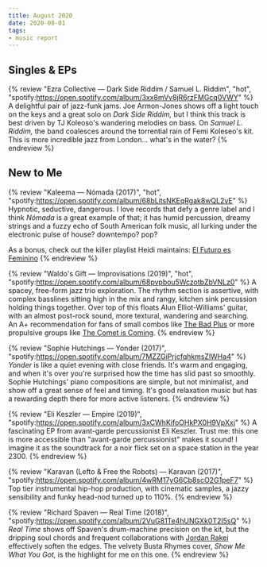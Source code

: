 ```yaml
---
title: August 2020
date: 2020-08-01
tags:
- music report
---
```



## Singles & EPs

{% review "Ezra Collective — Dark Side Riddim / Samuel L. Riddim", "hot",
  "spotify:https://open.spotify.com/album/3xx8mVv8jR6rzFMGcq0VWY"
%}
  A delightful pair of jazz-funk jams. Joe Armon-Jones shows off a light touch on the keys and a great solo on _Dark Side Riddim,_ but I think this track is best driven by TJ Koleoso's wandering melodies on bass. On _Samuel L. Riddim,_ the band coalesces around the torrential rain of Femi Koleseo's kit. This is more incredible jazz from London... what's in the water?
{% endreview %}


## New to Me

{% review "Kaleema — Nómada (2017)", "hot",
  "spotify:https://open.spotify.com/album/68bLitsNKEqRgak8wQL2vE"
%}
  Hypnotic, seductive, dangerous. I love records that defy a genre label and I think _Nómada_ is a great example of that; it has humid percussion, dreamy strings and a fuzzy echo of South American folk music, all lurking under the electronic pulse of house? downtempo? pop?

  As a bonus, check out the killer playlist Heidi maintains: [El Futuro es Feminino](https://open.spotify.com/playlist/1PcY1pUnYhMjYknkTatxs2)
{% endreview %}

{% review "Waldo's Gift — Improvisations (2019)", "hot",
  "spotify:https://open.spotify.com/album/68pvpbou5WczotbZbVNLz0"
%}
  A spacey, free-form jazz trio exploration. The rhythm section is assertive, with complex basslines sitting high in the mix and rangy, kitchen sink percussion holding things together. Over top of this floats Alun Elliot-Williams' guitar, with an almost post-rock sound, more textural, wandering and searching. An A+ recommendation for fans of small combos like [The Bad Plus](https://open.spotify.com/artist/5qOfTfMzTj2dvvpWKzIFk6) or more propulsive groups like [The Comet is Coming](https://open.spotify.com/artist/0Z5FMozvx15nUSUA6a9kkU).
{% endreview %}

{% review "Sophie Hutchings — Yonder (2017)",
  "spotify:https://open.spotify.com/album/7MZZGiPrjcfqhkmsZlWHa4"
%}
  _Yonder_ is like a quiet evening with close friends. It's warm and engaging, and when it's over you're surprised how the time has slid past so smoothly. Sophie Hutchings' piano compositions are simple, but not minimalist, and show off a great sense of feel and timing. It's good relaxation music but has a rewarding depth there for more active listeners.
{% endreview %}

{% review "Eli Keszler — Empire (2019)",
  "spotify:https://open.spotify.com/album/3xCWhKifoOHkPX0H9VpXxj"
%}
  A fascinating EP from avant-garde percussionist Eli Keszler. Trust me: this one is more accessible than "avant-garde percussionist" makes it sound! I imagine it as the soundtrack for a noir flick set on a space station in the year 2300.
{% endreview %}

{% review "Karavan (Lefto & Free the Robots) — Karavan (2017)",
  "spotify:https://open.spotify.com/album/4wRM17yG6Cb8scO2G1peF7"
%}
  Top tier instrumental hip-hop production, with cinematic samples, a jazzy sensibility and funky head-nod turned up to 110%.
{% endreview %}

{% review "Richard Spaven — Real Time (2018)",
  "spotify:https://open.spotify.com/album/2VuG81Te4hUNGXk0T2I5sQ"
%}
  _Real Time_ shows off Spaven's drum-machine precision on the kit, but the dripping soul chords and frequent collaborations with [Jordan Rakei](https://open.spotify.com/artist/24icoQNJSEWNu3XvqKBR68) effectively soften the edges. The velvety Busta Rhymes cover, _Show Me What You Got,_ is the highlight for me on this one.
{% endreview %}
